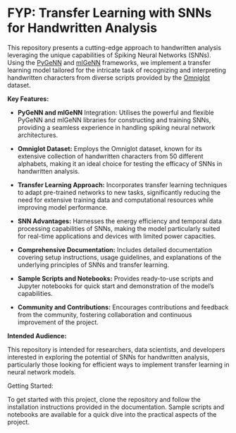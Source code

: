# FYP: Transfer Learning with SNNs for Handwritten Analysis
This repository presents a cutting-edge approach to handwritten analysis leveraging the unique capabilities of Spiking Neural Networks (SNNs). Using the <a href="https://github.com/genn-team/pynn_genn">PyGeNN</a> and <a href="https://github.com/genn-team/ml_genn">mlGeNN</a> frameworks, we implement a transfer learning model tailored for the intricate task of recognizing and interpreting handwritten characters from diverse scripts provided by the <a href="https://github.com/brendenlake/omniglot">Omniglot</a> dataset.

**Key Features:**

- **PyGeNN and mlGeNN** Integration: Utilises the powerful and flexible PyGeNN and mlGeNN libraries for constructing and training SNNs, providing a seamless experience in handling spiking neural network architectures.

- **Omniglot Dataset:** Employs the Omniglot dataset, known for its extensive collection of handwritten characters from 50 different alphabets, making it an ideal choice for testing the efficacy of SNNs in handwritten analysis.

- **Transfer Learning Approach:** Incorporates transfer learning techniques to adapt pre-trained networks to new tasks, significantly reducing the need for extensive training data and computational resources while improving model performance.
  
- **SNN Advantages:** Harnesses the energy efficiency and temporal data processing capabilities of SNNs, making the model particularly suited for real-time applications and devices with limited power capacities.

- **Comprehensive Documentation:** Includes detailed documentation covering setup instructions, usage guidelines, and explanations of the underlying principles of SNNs and transfer learning.

- **Sample Scripts and Notebooks:** Provides ready-to-use scripts and Jupyter notebooks for quick start and demonstration of the model’s capabilities.

- **Community and Contributions:** Encourages contributions and feedback from the community, fostering collaboration and continuous improvement of the project.

**Intended Audience:**

This repository is intended for researchers, data scientists, and developers interested in exploring the potential of SNNs for handwritten analysis, particularly those looking for efficient ways to implement transfer learning in neural network models.

Getting Started:

To get started with this project, clone the repository and follow the installation instructions provided in the documentation. Sample scripts and notebooks are available for a quick dive into the practical aspects of the project.
